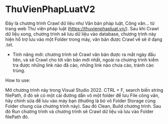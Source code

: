 # ThuVienPhapLuatV2

Đây là chương trình Crawl dữ liệu như Văn bản pháp luật, Công văn... từ trang web Thư viện pháp luật (https://thuvienphapluat.vn/). Sau khi Crawl dữ liệu xong, chương trình sẽ lưu dữ liệu vào database, chương trình này hiện hỗ trợ lưu vào một Folder trong máy, văn bản được Crawl về sẽ ở dạng .txt. 

- Tính năng mới: chương trình sẽ Crawl văn bản được ra mắt ngày đầu tiên, và sẽ Crawl cho tới văn bản mới nhất, ngoài ra chương trình kiểm tra được những link nào đã cào, những link nào chưa cào, tránh cào trùng.

How to use:

Mở chương trình này trong Visual Studio 2022.
CTRL + F, search biến string filePath, ở đó sẽ có một cái đường dẫn vô một folder để lưu File công văn, hãy chỉnh sửa để lưu vào máy bạn (thường là bỏ vô Folder Storage cùng Folder chung của chương trình này).
Sau đó Clean, Build chương trình.
Sau đó Run chương trình và chương trình sẽ Crawl dữ liệu và lưu vào Folder filePath đó.
